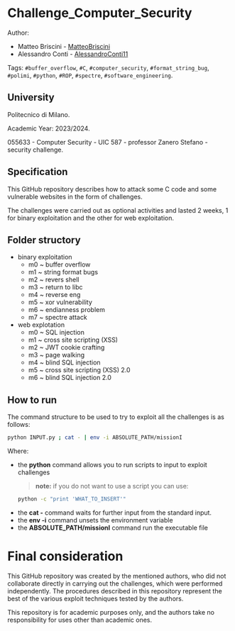 # Challenge_Computer_Security



Author: 
- Matteo Briscini - [MatteoBriscini](https://github.com/MatteoBriscini)
- Alessandro Conti - [AlessandroConti11](https://github.com/AlessandroConti11)

Tags: `#buffer_overflow`, `#C`, `#computer_security`, `#format_string_bug`, `#polimi`, `#python`, `#ROP`, `#spectre`, `#software_engineering`.



## University

Politecnico di Milano.

Academic Year: 2023/2024.

055633 - Computer Security - UIC 587 - professor Zanero Stefano - security challenge.



## Specification

This GitHub repository describes how to attack some C code and some vulnerable websites in the form of challenges.

The challenges were carried out as optional activities and lasted 2 weeks, 1 for binary exploitation and the other for web exploitation.



## Folder structory

- binary exploitation
  - m0 ~ buffer overflow
  - m1 ~ string format bugs
  - m2 ~ revers shell
  - m3 ~ return to libc
  - m4 ~ reverse eng
  - m5 ~ xor vulnerability
  - m6 ~ endianness problem
  - m7 ~ spectre attack
- web explotation
  - m0 ~ SQL injection
  - m1 ~ cross site scripting (XSS)
  - m2 ~ JWT cookie crafting
  - m3 ~ page walking
  - m4 ~ blind SQL injection
  - m5 ~ cross site scripting (XSS) 2.0
  - m6 ~ blind SQL injection 2.0



## How to run

The command structure to be used to try to exploit all the challenges is as follows:
  ```bash
  python INPUT.py ; cat - | env -i ABSOLUTE_PATH/missionI
  ```
  Where:
  - the **python** command allows you to run scripts to input to exploit challenges
    > **note:** if you do not want to use a script you can use:
      ```bash
      python -c "print 'WHAT_TO_INSERT'"
      ```
  - the **cat -** command waits for further input from the standard input.
  - the **env -i** command unsets the environment variable
  - the **ABSOLUTE_PATH/missionI** command run the executable file


# Final consideration

This GitHub repository was created by the mentioned authors, who did not collaborate directly in carrying out the challenges, which were performed independently. The procedures described in this repository represent the best of the various exploit techniques tested by the authors.

This repository is for academic purposes only, and the authors take no responsibility for uses other than academic ones.
